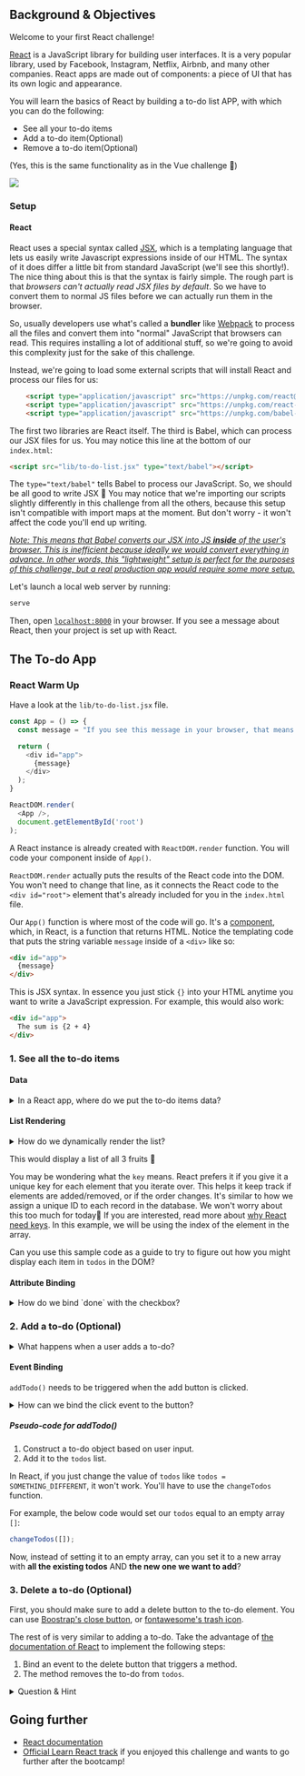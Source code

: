 ## Background & Objectives

Welcome to your first React challenge!

[React](https://reactjs.org/) is a JavaScript library for building user interfaces. It is a very popular library, used by Facebook, Instagram, Netflix, Airbnb, and many other companies. React apps are made out of components: a piece of UI that has its own logic and appearance.

You will learn the basics of React by building a to-do list APP, with which you can do the following:

- See all your to-do items
- Add a to-do item(Optional)
- Remove a to-do item(Optional)

(Yes, this is the same functionality as in the Vue challenge 💪)

![](https://raw.githubusercontent.com/lewagon/fullstack-images/master/frontend/to-do-list-vue-user-flow.gif)

### Setup

#### React

React uses a special syntax called [JSX](https://react.dev/learn/writing-markup-with-jsx), which is a templating language that lets us easily write Javascript expressions inside of our HTML. The syntax of it does differ a little bit from standard JavaScript (we'll see this shortly!). The nice thing about this is that the syntax is fairly simple. The rough part is that _browsers can't actually read JSX files by default_. So we have to convert them to normal JS files before we can actually run them in the browser.

So, usually developers use what's called a **bundler** like [Webpack](https://webpack.js.org/) to process all the files and convert them into "normal" JavaScript that browsers can read. This requires installing a lot of additional stuff, so we're going to avoid this complexity just for the sake of this challenge.

Instead, we're going to load some external scripts that will install React and process our files for us:

```html
    <script type="application/javascript" src="https://unpkg.com/react@17.0.0/umd/react.production.min.js"></script>
    <script type="application/javascript" src="https://unpkg.com/react-dom@17.0.0/umd/react-dom.production.min.js"></script>
    <script type="application/javascript" src="https://unpkg.com/babel-standalone@6.26.0/babel.js"></script>
```

The first two libraries are React itself. The third is Babel, which can process our JSX files for us. You may notice this line at the bottom of our `index.html`:

```html
<script src="lib/to-do-list.jsx" type="text/babel"></script>
```

The `type="text/babel"` tells Babel to process our JavaScript. So, we should be all good to write JSX 💪 You may notice that we're importing our scripts slightly differently in this challenge from all the others, because this setup isn't compatible with import maps at the moment. But don't worry - it won't affect the code you'll end up writing.

_[Note: This means that Babel converts our JSX into JS **inside** of the user's browser. This is inefficient because ideally we would convert everything in advance. In other words, this "lightweight" setup is perfect for the purposes of this challenge, but a real production app would require some more setup.](https://babeljs.io/docs/babel-standalone#when-not-to-use-babelstandalone)_

Let's launch a local web server by running:

```bash
serve
```

Then, open [`localhost:8000`](http://localhost:8000) in your browser. If you see a message about React, then your project is set up with React.

## The To-do App

### React Warm Up

Have a look at the `lib/to-do-list.jsx` file.

```js
const App = () => {
  const message = "If you see this message in your browser, that means React is successfully mounted! 🙌";

  return (
    <div id="app">
      {message}
    </div>
  );
}

ReactDOM.render(
  <App />,
  document.getElementById('root')
);
```

A React instance is already created with `ReactDOM.render` function. You will code your component inside of `App()`.

`ReactDOM.render` actually puts the results of the React code into the DOM. You won't need to change that line, as it connects the React code to the `<div id="root">` element that's already included for you in the `index.html` file.

Our `App()` function is where most of the code will go. It's a [component](https://react.dev/learn/your-first-component), which, in React, is a function that returns HTML. Notice the templating code that puts the string variable `message` inside of a `<div>` like so:

```html
<div id="app">
  {message}
</div>
```

This is JSX syntax. In essence you just stick `{}` into your HTML anytime you want to write a JavaScript expression. For example, this would also work:

```html
<div id="app">
  The sum is {2 + 4}
</div>
```

### 1. See all the to-do items

#### Data

<details>
<summary markdown='span'>In a React app, where do we put the to-do items data?</summary>


You have the same to-do items in an array.

```js
[
  { title: "Code a to-do list", done: false },
  { title: "Eat breakfast", done: true },
  { title: "Do some exercise", done: false },
  { title: "Water the plants", done: true }
]
```

This is data that could potentially change over time. For example, we might want to add or remove an item from our to-do items array in the future. How do we handle changing data in React?

We use the [`React.useState`](https://react.dev/reference/react/useState) function. This is a React function, or, as React people like to call it, a [hook](https://react.dev/reference/react), that lets us define variables whose values might change over time in our app.

Let's change our `App()` function like this:

```js
const App = () => {
  const [todos, changeTodos] = React.useState(
    [
      { title: "Code a to-do list", done: false },
      { title: "Eat breakfast", done: true },
      { title: "Do some exercise", done: false },
      { title: "Water the plants", done: true }
    ]
  )

  return (
    <div id="app"></div>
  );
}
```

This code means that we will now have access to two variables: `todos`, which is just the array of to-dos, and `changeTodos`, which is a function we could call when our array should change (for example, if we want to add or remove an element). Since we're only worrying about _reading_ our to-dos for now, not creating, editing, or deleting them, we won't use `changeTodos` much at the moment 😌
</details>

#### List Rendering

<details>
<summary markdown='span'>How do we dynamically render the list?</summary>

In React, you use `{}` whenever you want to put Javascript inside your HTML. In normal Javascript, if we wanted to print out each element in a list, we'd need to use **iteration**. It turns out in React, you can use iteration just like in normal JS! The most common operator is the `map` function. The reason for this is that `map` returns an array (in this case of JSX elements), and JSX supports adding an array of elements to the DOM.

Here's a sample of how it works:

```js
function App() {
  const [items, changeItems] = React.useState(['apple', 'banana', 'orange']);

  return (
    <ul>
      {items.map((item, index) => (
        <li key={index}>{item}</li>
      ))}
    </ul>
  );
}

export default App;
```
</details>

This would display a list of all 3 fruits 🍎

You may be wondering what the `key` means. React prefers it if you give it a unique key for each element that you iterate over. This helps it keep track if elements are added/removed, or if the order changes. It's similar to how we assign a unique ID to each record in the database. We won't worry about this too much for today💆  If you are interested, read more about [why React need keys](https://react.dev/learn/rendering-lists#why-does-react-need-keys). In this example, we will be using the index of the element in the array.

Can you use this sample code as a guide to try to figure out how you might display each item in `todos` in the DOM?

#### Attribute Binding

<details>
<summary markdown='span'>How do we bind `done` with the checkbox?</summary>

React makes it easy to set HTML attributes in JSX syntax:

```js
function App() {
  const shouldBeChecked = true

  return (
    <input type="checkbox" checked={shouldBeChecked} />
  );
}

export default App;
```

All we have to do is to use `{}` to write some JavaScript as the value for `checked` on our checkbox.

Can you use this principle to make your checkboxes dynamically match the value of `done` on each checkbox?
</details>

### 2. Add a to-do (Optional)

<details>
<summary markdown='span'>What happens when a user adds a to-do?</summary>

1. User fills in the to-do title.
2. User clicks a button.
3. the to-do is added and appears on the list.

When the button is clicked, the React app needs to take care of getting the data and adding it to the list. We will create a JavaScript function called `addTodo()` to take care of all these.

In order to do this, we'll create a new variable `title` using the `useState` hook that will update whenever the user types in the input (using the `onChange` event).


```js
const App = () => {
  const [todos, setTodos] = React.useState([]);
  const [title, setTitle] = React.useState('');

  const handleTitleChange = (event) => {
    setTitle(event.target.value);
  }

  const addTodo = () => {
    console.log("Adding a todo...");
    // TODO: add a new to-do based on the title to the `todos` array
    setTitle('');
  }

  return (
    <div id="app">
      <h1>To-Do List</h1>
      <form>
        <label htmlFor="todoTitle">Title:</label>
        <input type="text" id="todoTitle" value={title} onChange={handleTitleChange} />
        <button type="button" onClick={addTodo}>Add Todo</button>
      </form>
      <ul>
        {todos.map((todo, index) => (
          <li key={index}>{todo}</li>
        ))}
      </ul>
    </div>
  );
}

ReactDOM.render(
  <App />,
  document.getElementById('root')
);
```

_Hint: You can potentially use JavaScript's [**spread operator**](https://www.educative.io/answers/what-is-the-spread-operator-in-javascript) to help you on this part. The spread operator is useful if you want to take an existing array and generate a new array with an additional element in it. Here's a sample of the syntax:_

```js
const fruits = ['apple', 'banana', 'orange'];
const fruitsAndVegetables = [...fruits, 'cucumber', 'pepper'];
// the value of fruitsAndVegetables will be ['apple', 'banana', 'orange', 'cucumber', 'pepper']
```
</details>

#### Event Binding

`addTodo()` needs to be triggered when the add button is clicked.

<details>
<summary markdown='span'>How can we bind the click event to the button?</summary>

We can use the `onClick` attribute on our `<button>`.

```html
<button type="button" onClick={addTodo}>Add Todo</button>
```

Check in your browser console, can you see the `console.log` you added in your method? If so, then your event binding is successful!
</details>

##### Pseudo-code for addTodo()

1. Construct a to-do object based on user input.
2. Add it to the `todos` list.

In React, if you just change the value of `todos` like `todos = SOMETHING_DIFFERENT`, it won't work. You'll have to use the `changeTodos` function.

For example, the below code would set our `todos` equal to an empty array `[]`:

```js
changeTodos([]);
```

Now, instead of setting it to an empty array, can you set it to a new array with **all the existing todos** AND **the new one we want to add**?
</details>

### 3. Delete a to-do (Optional)

First, you should make sure to add a delete button to the to-do element. You can use [Boostrap's close button](https://getbootstrap.com/docs/5.0/components/close-button/), or [fontawesome's trash icon](https://fontawesome.com/search?q=trash&o=r).

The rest of is very similar to adding a to-do. Take the advantage of [the documentation of React](https://reactjs.org/docs/getting-started.html) to implement the following steps:

1. Bind an event to the delete button that triggers a method.
2. The method removes the to-do from `todos`.

<details>
<summary markdown='span'>Question & Hint</summary>

❓ How does this method know which to-do to delete?
❓ What is the unique identifier of each to-do? You can use this to identify which to-do to delete.

💡 You can pass an argument to a method.
💡 You have access to index in `map`.
</details>

## Going further

- [React documentation](https://reactjs.org/docs/getting-started.html)
- [Official Learn React track](https://beta.reactjs.org/learn) if you enjoyed this challenge and wants to go further after the bootcamp!

